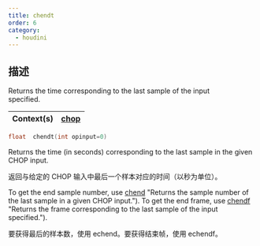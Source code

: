```yaml
---
title: chendt
order: 6
category:
  - houdini
---
```

    
## 描述

Returns the time corresponding to the last sample of the input  
specified.

| Context(s) | [chop](../contexts/chop.html) |
| ---------- | ----------------------------- |

```c
float  chendt(int opinput=0)
```

Returns the time (in seconds) corresponding to the last sample in the given
CHOP input.

返回与给定的 CHOP 输入中最后一个样本对应的时间（以秒为单位）。

To get the end sample number, use [chend](chend.html) "Returns the sample
number of the last sample in a given CHOP input."). To get the end frame, use
[chendf](chendf.html) "Returns the frame corresponding to the last sample of
the input specified.").

要获得最后的样本数，使用 echend。要获得结束帧，使用 echendf。
